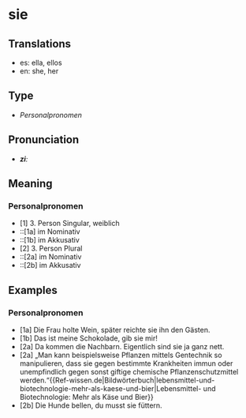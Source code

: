 # sie
## Translations
- es: ella, ellos
- en: she, her
## Type
- _Personalpronomen_
## Pronunciation
- **_ziː_**
## Meaning
### Personalpronomen
- [1] 3. Person Singular, weiblich
- ::[1a] im Nominativ
- ::[1b] im Akkusativ
- [2] 3. Person Plural
- ::[2a] im Nominativ
- ::[2b] im Akkusativ
## Examples
### Personalpronomen
- [1a] Die Frau holte Wein, später reichte sie ihn den Gästen.
- [1b] Das ist meine Schokolade, gib sie mir!
- [2a] Da kommen die Nachbarn. Eigentlich sind sie ja ganz nett.
- [2a] „Man kann beispielsweise Pflanzen mittels Gentechnik so manipulieren, dass sie gegen bestimmte Krankheiten immun oder unempfindlich gegen sonst giftige chemische Pflanzenschutzmittel werden.“<ref>{{Ref-wissen.de|Bildwörterbuch|lebensmittel-und-biotechnologie-mehr-als-kaese-und-bier|Lebensmittel- und Biotechnologie: Mehr als Käse und Bier}}</ref>
- [2b] Die Hunde bellen, du musst sie füttern.
